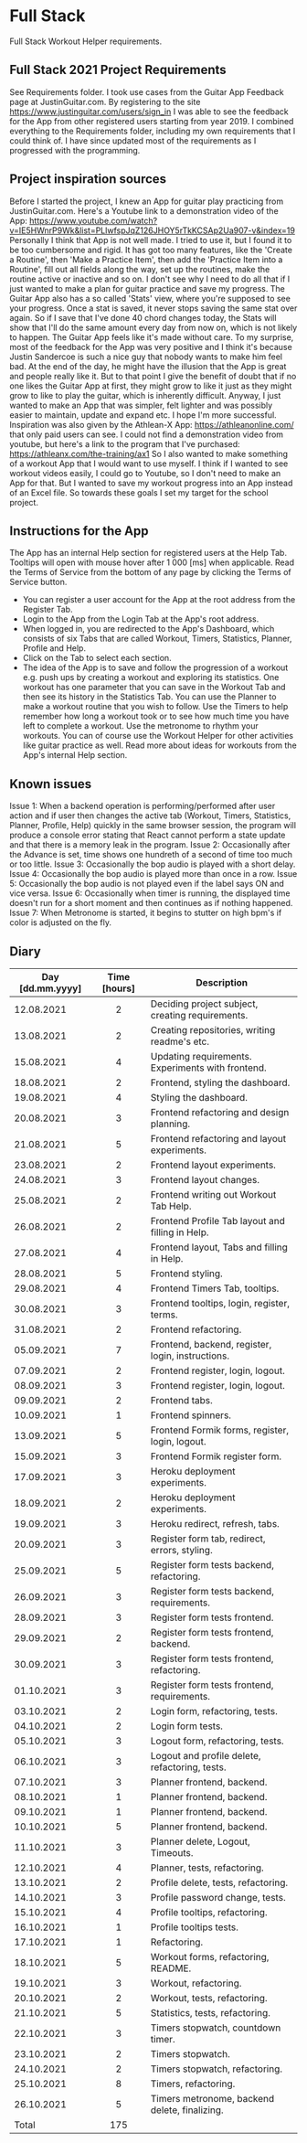 # Full Stack
Full Stack Workout Helper requirements.

## Full Stack 2021 Project Requirements
See Requirements folder.
I took use cases from the Guitar App Feedback page at JustinGuitar.com. By
registering to the site
https://www.justinguitar.com/users/sign_in
I was able to see the feedback for the App from other registered users starting from year 2019.
I combined everything to the Requirements folder, including my own requirements that I could
think of. I have since updated most of the requirements as I progressed with the programming.

## Project inspiration sources
Before I started the project, I knew an App for guitar play practicing from JustinGuitar.com.
Here's a Youtube link to a demonstration video of the App:
https://www.youtube.com/watch?v=IE5HWnrP9Wk&list=PLlwfspJqZ126JHOY5rTkKCSAp2Ua907-v&index=19
Personally I think that App is not well made. I tried to use it, but I found it to be too
cumbersome and rigid. It has got too many features, like the 'Create a Routine', then 'Make a
Practice Item', then add the 'Practice Item into a Routine', fill out all fields along the way,
set up the routines, make the routine active or inactive and so on. I don't see why I need to
do all that if I just wanted to make a plan for guitar practice and save my progress. The Guitar
App also has a so called 'Stats' view, where you're supposed to see your progress. Once a stat
is saved, it never stops saving the same stat over again. So if I save that I've done 40 chord
changes today, the Stats will show that I'll do the same amount every day from now on, which is
not likely to happen. The Guitar App feels like it's made without care. To my surprise, most
of the feedback for the App was very positive and I think it's because Justin Sandercoe is such
a nice guy that nobody wants to make him feel bad. At the end of the day, he might have the
illusion that the App is great and people really like it. But to that point I give the benefit
of doubt that if no one likes the Guitar App at first, they might grow to like it just as they
might grow to like to play the guitar, which is inherently difficult.
Anyway, I just wanted to make an App that was simpler, felt lighter and was possibly easier to
maintain, update and expand etc.
I hope I'm more successful.
Inspiration was also given by the Athlean-X App:
https://athleanonline.com/
that only paid users can see. I could not find a demonstration video from youtube, but here's
a link to the program that I've purchased:
https://athleanx.com/the-training/ax1
So I also wanted to make something of a workout App that I would want to use myself. I think
if I wanted to see workout videos easily, I could go to Youtube, so I don't need to make an
App for that. But I wanted to save my workout progress into an App instead of an Excel file.
So towards these goals I set my target for the school project.

## Instructions for the App
The App has an internal Help section for registered users at the Help Tab.
Tooltips will open with mouse hover after 1 000 [ms] when applicable.
Read the Terms of Service from the bottom of any page by clicking the Terms of Service
button.
- You can register a user account for the App at the root address from the Register
Tab.
- Login to the App from the Login Tab at the App's root address.
- When logged in, you are redirected to the App's Dashboard, which consists of six Tabs
that are called Workout, Timers, Statistics, Planner, Profile and Help.
- Click on the Tab to select each section.
- The idea of the App is to save and follow the progression of a workout e.g. push ups 
by creating a workout and exploring its statistics. One workout has one parameter
that you can save in the Workout Tab and then see its history in the Statistics Tab.
You can use the Planner to make a workout routine that you wish to follow. Use the
Timers to help remember how long a workout took or to see how much time you have left
to complete a workout. Use the metronome to rhythm your workouts. You can of course
use the Workout Helper for other activities like guitar practice as well. Read more
about ideas for workouts from the App's internal Help section.

## Known issues
Issue 1: When a backend operation is performing/performed after user action and if user
then changes the active tab (Workout, Timers, Statistics, Planner, Profile, Help)
quickly in the same browser session, the program will produce a console error stating
that React cannot perform a state update and that there is a memory leak in the program.
Issue 2: Occasionally after the Advance is set, time shows one hundreth of a second of time
too much or too little.
Issue 3: Occasionally the bop audio is played with a short delay.
Issue 4: Occasionally the bop audio is played more than once in a row.
Issue 5: Occasionally the bop audio is not played even if the label says ON and vice versa.
Issue 6: Occasionally when timer is running, the displayed time doesn't run for a short
moment and then continues as if nothing happened.
Issue 7: When Metronome is started, it begins to stutter on high bpm's if color is adjusted
on the fly.

## Diary
|Day [dd.mm.yyyy]    |Time [hours]    |Description                                      |
|--------------------|:--------------:|-------------------------------------------------|
|12.08.2021          |2               |Deciding project subject, creating requirements. |
|13.08.2021          |2               |Creating repositories, writing readme's etc.     |
|15.08.2021          |4               |Updating requirements. Experiments with frontend.|
|18.08.2021          |2               |Frontend, styling the dashboard.                 |
|19.08.2021          |4               |Styling the dashboard.                           |
|20.08.2021          |3               |Frontend refactoring and design planning.        |
|21.08.2021          |5               |Frontend refactoring and layout experiments.     |
|23.08.2021          |2               |Frontend layout experiments.                     |
|24.08.2021          |3               |Frontend layout changes.                         |
|25.08.2021          |2               |Frontend writing out Workout Tab Help.           |
|26.08.2021          |2               |Frontend Profile Tab layout and filling in Help. |
|27.08.2021          |4               |Frontend layout, Tabs and filling in Help.       |
|28.08.2021          |5               |Frontend styling.                                |
|29.08.2021          |4               |Frontend Timers Tab, tooltips.                   |
|30.08.2021          |3               |Frontend tooltips, login, register, terms.       |
|31.08.2021          |2               |Frontend refactoring.                            |
|05.09.2021          |7               |Frontend, backend, register, login, instructions.|
|07.09.2021          |2               |Frontend register, login, logout.                |
|08.09.2021          |3               |Frontend register, login, logout.                |
|09.09.2021          |2               |Frontend tabs.                                   |
|10.09.2021          |1               |Frontend spinners.                               |
|13.09.2021          |5               |Frontend Formik forms, register, login, logout.  |
|15.09.2021          |3               |Frontend Formik register form.                   |
|17.09.2021          |3               |Heroku deployment experiments.                   |
|18.09.2021          |2               |Heroku deployment experiments.                   |
|19.09.2021          |3               |Heroku redirect, refresh, tabs.                  |
|20.09.2021          |3               |Register form tab, redirect, errors, styling.    |
|25.09.2021          |5               |Register form tests backend, refactoring.        |
|26.09.2021          |3               |Register form tests backend, requirements.       |
|28.09.2021          |3               |Register form tests frontend.                    |
|29.09.2021          |2               |Register form tests frontend, backend.           |
|30.09.2021          |3               |Register form tests frontend, refactoring.       |
|01.10.2021          |3               |Register form tests frontend, requirements.      |
|03.10.2021          |2               |Login form, refactoring, tests.                  |
|04.10.2021          |2               |Login form tests.                                |
|05.10.2021          |3               |Logout form, refactoring, tests.                 |
|06.10.2021          |3               |Logout and profile delete, refactoring, tests.   |
|07.10.2021          |3               |Planner frontend, backend.                       |
|08.10.2021          |1               |Planner frontend, backend.                       |
|09.10.2021          |1               |Planner frontend, backend.                       |
|10.10.2021          |5               |Planner frontend, backend.                       |
|11.10.2021          |3               |Planner delete, Logout, Timeouts.                |
|12.10.2021          |4               |Planner, tests, refactoring.                     |
|13.10.2021          |2               |Profile delete, tests, refactoring.              |
|14.10.2021          |3               |Profile password change, tests.                  |
|15.10.2021          |4               |Profile tooltips, refactoring.                   |
|16.10.2021          |1               |Profile tooltips tests.                          |
|17.10.2021          |1               |Refactoring.                                     |
|18.10.2021          |5               |Workout forms, refactoring, README.              |
|19.10.2021          |3               |Workout, refactoring.                            |
|20.10.2021          |2               |Workout, tests, refactoring.                     |
|21.10.2021          |5               |Statistics, tests, refactoring.                  |
|22.10.2021          |3               |Timers stopwatch, countdown timer.               |
|23.10.2021          |2               |Timers stopwatch.                                |
|24.10.2021          |2               |Timers stopwatch, refactoring.                   |
|25.10.2021          |8               |Timers, refactoring.                             |
|26.10.2021          |5               |Timers metronome, backend delete, finalizing.    |
|Total               |175             |                                                 |